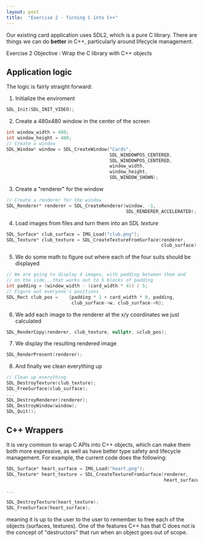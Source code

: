 ```yaml
---
layout: post
title:  "Exercise 2 - Turning C into C++"
---
```


Our existing card application uses SDL2, which is a pure C library.
There are things we can do **better** in C++, particularly around
lifecycle management.

Exercise 2 Objective
: Wrap the C library with C++ objects

## Application logic

The logic is fairly straight forward:

1. Initialize the enviroment
~~~ c++
SDL_Init(SDL_INIT_VIDEO);
~~~

2. Create a 480x480 window in the center of the screen 
~~~ c++
int window_width = 480;
int window_height = 480;
// Create a window
SDL_Window* window = SDL_CreateWindow("Cards",
                                      SDL_WINDOWPOS_CENTERED,
                                      SDL_WINDOWPOS_CENTERED,
                                      window_width,
                                      window_height,
                                      SDL_WINDOW_SHOWN);
~~~

3. Create a "renderer" for the window
~~~ c++
// Create a renderer for the window
SDL_Renderer* renderer = SDL_CreateRenderer(window, -1,
                                            SDL_RENDERER_ACCELERATED);
~~~

4. Load images from files and turn them into an SDL *texture*
~~~ c++
SDL_Surface* club_surface = IMG_Load("club.png");
SDL_Texture* club_texture = SDL_CreateTextureFromSurface(renderer,
                                                         club_surface);
~~~														 

5. We do some math to figure out where each of the four suits should
be displayed
~~~ c++
// We are going to display 4 images, with padding between them and
// on the side...that works out to 5 blocks of padding
int padding = (window_width - (card_width * 4)) / 5;
// Figure out everyone's positions
SDL_Rect club_pos =    {padding * 1 + card_width * 0, padding,
                        club_surface->w, club_surface->h};
~~~					

6. We add each image to the renderer at the x/y coordinates we just
calculated
~~~ c++
SDL_RenderCopy(renderer, club_texture, nullptr, &club_pos);
~~~

7. We display the resulting rendered image
~~~ c++
SDL_RenderPresent(renderer);
~~~

8. And finally we clean everything up
~~~ c++
// Clean up everything
SDL_DestroyTexture(club_texture);
SDL_FreeSurface(club_surface);
...    
SDL_DestroyRenderer(renderer);
SDL_DestroyWindow(window);
SDL_Quit();
~~~

## C++ Wrappers

It is very common to wrap C APIs into C++ objects, which can make them
both more expressive, as well as have better type safety and lifecycle
management.  For example, the current code does the following:

~~~ c++
SDL_Surface* heart_surface = IMG_Load("heart.png");
SDL_Texture* heart_texture = SDL_CreateTextureFromSurface(renderer,
                                                          heart_surface);

...

SDL_DestroyTexture(heart_texture);
SDL_FreeSurface(heart_surface);
~~~

meaning it is up to the user to the user to remember to free each of
the objects (surfaces, textures).  One of the features C++ has that C
does not is the concept of "destructors" that run when an object goes
out of scope.







